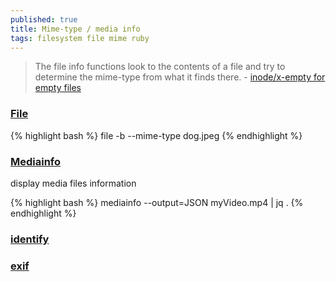 ```yaml
---
published: true
title: Mime-type / media info
tags: filesystem file mime ruby
---
```

> The file info functions look to the contents of a file and try to determine the mime-type from what it finds there. - [inode/x-empty for empty files](https://stackoverflow.com/questions/24015038/why-does-php-file-info-return-inode-x-empty-for-empty-text-files)

### [File](https://www.geeksforgeeks.org/file-command-in-linux-with-examples/)
{% highlight bash %}
file -b --mime-type dog.jpeg
{% endhighlight %}


### [Mediainfo](https://ostechnix.com/display-media-files-information-on-linux-using-mediainfo/)

display media files information

{% highlight bash %}
mediainfo --output=JSON myVideo.mp4  | jq .
{% endhighlight %}

### [identify](https://ostechnix.com/how-to-view-image-metadata-on-linux/)

### [exif]()